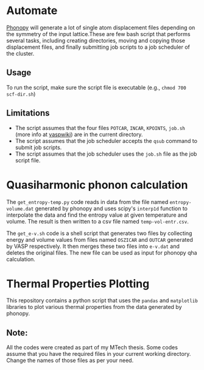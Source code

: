  Automate
============
[Phonopy](https://phonopy.github.io/phonopy/) will generate a lot of single atom displacement files depending on the symmetry of the input lattice.These are few bash script that performs several tasks, including creating directories, moving and copying those displacement files, and finally submitting job scripts to a job scheduler of the cluster.

## Usage

To run the script, make sure the script file is executable (e.g., `chmod 700 scf-dir.sh`)

## Limitations
* The script assumes that the four files `POTCAR`, `INCAR`, `KPOINTS`, `job.sh` (more info at [vaspwiki](https://www.vasp.at/wiki/index.php/The_VASP_Manual)) are in the current directory.
* The script assumes that the job scheduler accepts the `qsub` command to submit job scripts.
* The script assumes that the job scheduler uses the `job.sh` file as the job script file.

# Quasiharmonic phonon calculation

The `get_entropy-temp.py` code reads in data from the file named `entropy-volume.dat` generated by phonopy and uses scipy's `interp1d` function to interpolate the data and find the entropy value at given temperature and volume. The result is then written to a csv file named `temp-vol-entr.csv`.

The `get_e-v.sh` code is a shell script that generates two files by collecting energy and volume values from files named `OSZICAR` and `OUTCAR` generated by VASP respectively. It then merges these two files into `e-v.dat` and deletes the original files. The new file can be used as input for phonopy qha calculation.

# Thermal Properties Plotting

This repository contains a python script that uses the `pandas` and `matplotlib` libraries to plot various thermal properties from the data generated by phonopy. 

## Note:
All the codes were created as part of my MTech thesis. Some codes assume that you have the required files in your current working directory. Change the names of those files as per your need. 